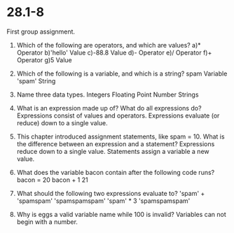# 28.1-8
First group assignment.


1. Which of the following are operators, and which are values?
  a)* Operator
  b)'hello' Value
  c)-88.8  Value
  d)- Operator
  e)/ Operator
  f)+ Operator
  g)5 Value

2. Which of the following is a variable, and which is a string?
  spam Variable
  'spam' String

3. Name three data types.
  Integers
  Floating Point Number
  Strings

4. What is an expression made up of? What do all expressions do?
  Expressions consist of values and operators. Expressions evaluate (or reduce) down to a single value.

5. This chapter introduced assignment statements, like spam = 10. What is the difference between an expression and a statement?
  Expressions reduce down to a single value. Statements assign a variable a new value.

6. What does the variable bacon contain after the following code runs? bacon = 20
bacon + 1
  21

7. What should the following two expressions evaluate to?
 'spam' + 'spamspam'   'spamspamspam'
 'spam' * 3           'spamspamspam'

8. Why is eggs a valid variable name while 100 is invalid?
 Variables can not begin with a number.

 


